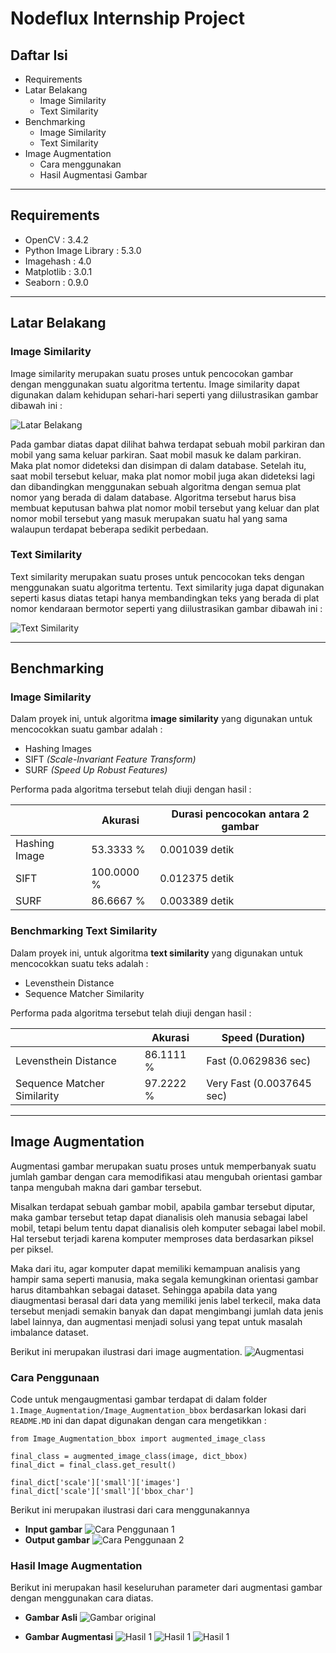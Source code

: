 # Nodeflux Internship Project

## Daftar Isi
- Requirements
- Latar Belakang
    - Image Similarity
    - Text Similarity
- Benchmarking
    - Image Similarity
    - Text Similarity
- Image Augmentation
    - Cara menggunakan
    - Hasil Augmentasi Gambar

-----------

## Requirements
- OpenCV               : 3.4.2
- Python Image Library : 5.3.0
- Imagehash            : 4.0
- Matplotlib           : 3.0.1
- Seaborn              : 0.9.0

-----------

## Latar Belakang
### Image Similarity
Image similarity merupakan suatu proses untuk pencocokan gambar dengan menggunakan suatu algoritma tertentu. Image similarity dapat digunakan dalam kehidupan sehari-hari seperti yang diilustrasikan gambar dibawah ini :

![Latar Belakang](image/latar_belakang.png)

Pada gambar diatas dapat dilihat bahwa terdapat sebuah mobil parkiran dan mobil yang sama keluar parkiran. Saat mobil masuk ke dalam parkiran. Maka plat nomor dideteksi dan disimpan di dalam database. Setelah itu, saat mobil tersebut keluar, maka plat nomor mobil juga akan dideteksi lagi dan dibandingkan menggunakan sebuah algoritma dengan semua plat nomor yang berada di dalam database. Algoritma tersebut harus bisa membuat keputusan bahwa plat nomor mobil tersebut yang keluar dan plat nomor mobil tersebut yang masuk merupakan suatu hal yang sama walaupun terdapat beberapa sedikit perbedaan.

### Text Similarity
Text similarity merupakan suatu proses untuk pencocokan teks dengan menggunakan suatu algoritma tertentu. Text similarity juga dapat digunakan seperti kasus diatas tetapi hanya membandingkan teks yang berada di plat nomor kendaraan bermotor seperti yang diilustrasikan gambar dibawah ini :

![Text Similarity](image/text_similarity.png)

-----------

## Benchmarking
### Image Similarity
Dalam proyek ini, untuk algoritma **image similarity** yang digunakan untuk mencocokkan suatu gambar adalah :
- Hashing Images
- SIFT *(Scale-Invariant Feature Transform)*
- SURF *(Speed Up Robust Features)*

Performa pada algoritma tersebut telah diuji dengan hasil :

|               	| Akurasi    	| Durasi pencocokan antara 2 gambar 	|
|---------------	|------------	|-----------------------------------	|
| Hashing Image 	|  53.3333 % 	|                        0.001039 detik |
| SIFT          	| 100.0000 % 	|                        0.012375 detik |
| SURF          	|  86.6667 % 	|                        0.003389 detik |

### Benchmarking Text Similarity
Dalam proyek ini, untuk algoritma **text similarity** yang digunakan untuk mencocokkan suatu teks adalah :
- Levensthein Distance
- Sequence Matcher Similarity

Performa pada algoritma tersebut telah diuji dengan hasil :

|               	| Akurasi    	| Speed (Duration)	|
|---------------	|------------	|----------------------------------- |
| Levensthein Distance 	|  86.1111 % 	|           Fast (0.0629836 sec) |
| Sequence Matcher Similarity  | 97.2222 % 	|  Very Fast (0.0037645 sec) |

-----------------

## Image Augmentation
Augmentasi gambar merupakan suatu proses untuk memperbanyak suatu jumlah gambar dengan cara memodifikasi atau mengubah orientasi gambar tanpa mengubah makna dari gambar tersebut. 

Misalkan terdapat sebuah gambar mobil, apabila gambar tersebut diputar, maka gambar tersebut tetap dapat dianalisis oleh manusia sebagai label mobil, tetapi belum tentu dapat dianalisis oleh komputer sebagai label mobil. Hal tersebut terjadi karena komputer memproses data berdasarkan piksel per piksel.

Maka dari itu, agar komputer dapat memiliki kemampuan analisis yang hampir sama seperti manusia, maka segala kemungkinan orientasi gambar harus ditambahkan sebagai dataset. Sehingga apabila data yang diaugmentasi berasal  dari data yang memiliki jenis label terkecil, maka data tersebut menjadi semakin banyak dan dapat mengimbangi jumlah data jenis label lainnya, dan augmentasi menjadi solusi yang tepat untuk masalah imbalance dataset.

Berikut ini merupakan ilustrasi dari image augmentation.
![Augmentasi](image/augmentasi.png)


### Cara Penggunaan
Code untuk mengaugmentasi gambar terdapat di dalam folder `1.Image_Augmentation/Image_Augmentation_bbox` berdasarkan lokasi dari `README.MD` ini dan dapat digunakan dengan cara mengetikkan :
```
from Image_Augmentation_bbox import augmented_image_class

final_class = augmented_image_class(image, dict_bbox)
final_dict = final_class.get_result()

final_dict['scale']['small']['images']
final_dict['scale']['small']['bbox_char']
```
Berikut ini merupakan ilustrasi dari cara menggunakannya
- **Input gambar**
![Cara Penggunaan 1](image/augmentasi_cara_menggunakan_1.png)
- **Output gambar**
![Cara Penggunaan 2](image/augmentasi_cara_menggunakan_2.png)


### Hasil Image Augmentation
Berikut ini merupakan hasil keseluruhan parameter dari augmentasi gambar dengan menggunakan cara diatas.

- **Gambar Asli**
    ![Gambar original](image/original.png)


- **Gambar Augmentasi**
![Hasil 1](image/bbox_1.png)
![Hasil 1](image/bbox_2.png)
![Hasil 1](image/bbox_3.png)